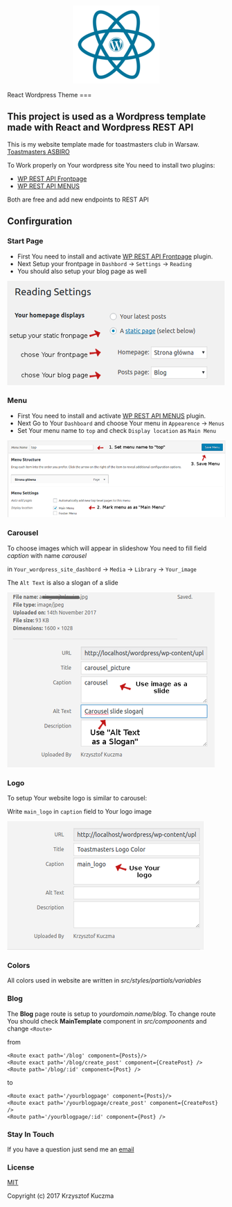 <p style="text-align: center;">
    <img src="https://github.com/KrzysiekKuczma/Toastmasters_Site/blob/master/readme_screenshots/react_wordpress.png?raw=true" alt="react_wordpress">
</p>
React Wordpress Theme
===

This project is used as a Wordpress template made with React and Wordpress REST API
---

This is my website template made for toastmasters club in Warsaw.
[Toastmasters ASBIRO](http://toastmasters.asbiro.pl/)

To Work properly on Your wordpress site You need to install two plugins:
* [WP REST API Frontpage](https://wordpress.org/plugins/wp-rest-api-frontpage/)
* [WP REST API MENUS](https://wordpress.org/plugins/wp-rest-api-v2-menus/)

Both are free and add new endpoints to REST API

## Confirguration

### Start Page 

* First You need to install and activate [WP REST API Frontpage](https://wordpress.org/plugins/wp-rest-api-frontpage/) plugin.
* Next Setup your frontpage in ```Dashbord``` -> ```Settings``` -> ```Reading```
* You should also setup your blog page as well

![setup frontpage](./readme_screenshots/frontpage_config.png?raw=true "frontpage config")

### Menu

* First You need to install and activate [WP REST API MENUS](https://wordpress.org/plugins/wp-rest-api-v2-menus/) plugin.
* Next Go to Your ```Dashboard``` and choose Your menu in ```Appearence``` -> ```Menus```
* Set Your menu name to ```top``` and check ```Display location``` as ```Main Menu```

![setup menu](./readme_screenshots/menu_config.png?raw=true "logo config")

### Carousel

To choose images which will appear in slideshow You need to fill field *caption* with name *carousel* 

in `Your_wordpress_site_dashbord` -> `Media` -> `Library` -> `Your_image`

The `Alt Text` is also a slogan of a slide

![Choose slide images](./readme_screenshots/carousel_config.png?raw=true "carousel config")


### Logo
To setup Your website logo is similar to carousel:

Write `main_logo` in `caption` field to Your logo image

![Choose logo image](./readme_screenshots/logo_config.png?raw=true "logo config")


### Colors

All colors used in website are written in *src/styles/partials/variables*

### Blog
The **Blog** page route is setup to *yourdomain.name/blog*. To change route You should check **MainTemplate** component in *src/compoonents* and change `<Route>` 

from 
```
<Route exact path='/blog' component={Posts}/>
<Route exact path='/blog/create_post' component={CreatePost} />
<Route path='/blog/:id' component={Post} />
```

to

```
<Route exact path='/yourblogpage' component={Posts}/>
<Route exact path='/yourblogpage/create_post' component={CreatePost} />
<Route path='/yourblogpage/:id' component={Post} />
```

### Stay In Touch

If you have a question just send me an [email](mailto:kuczma.krzysiek@gmail.com) 

### License

[MIT](http://opensource.org/licenses/MIT)

Copyright (c) 2017 Krzysztof Kuczma
